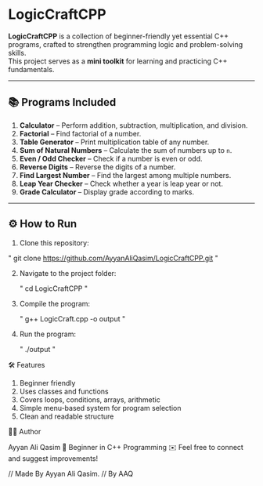 # LogicCraftCPP

**LogicCraftCPP** is a collection of beginner-friendly yet essential C++ programs, crafted to strengthen programming logic and problem-solving skills.  
This project serves as a **mini toolkit** for learning and practicing C++ fundamentals.

---

## 📚 Programs Included
1. **Calculator** – Perform addition, subtraction, multiplication, and division.  
2. **Factorial** – Find factorial of a number.  
3. **Table Generator** – Print multiplication table of any number.  
4. **Sum of Natural Numbers** – Calculate the sum of numbers up to `n`.  
5. **Even / Odd Checker** – Check if a number is even or odd.  
6. **Reverse Digits** – Reverse the digits of a number.  
7. **Find Largest Number** – Find the largest among multiple numbers.  
8. **Leap Year Checker** – Check whether a year is leap year or not.  
9. **Grade Calculator** – Display grade according to marks.  

---

## ⚙️ How to Run
1. Clone this repository:
   
  " git clone https://github.com/AyyanAliQasim/LogicCraftCPP.git "

2. Navigate to the project folder:

   " cd LogicCraftCPP "

3. Compile the program:

   " g++ LogicCraft.cpp -o output "

4. Run the program:

   " ./output "


🛠 Features

1. Beginner friendly
2. Uses classes and functions
3. Covers loops, conditions, arrays, arithmetic
4. Simple menu-based system for program selection
5. Clean and readable structure

👨‍💻 Author

Ayyan Ali Qasim
📌 Beginner in C++ Programming
✉️ Feel free to connect and suggest improvements!

// Made By Ayyan Ali Qasim.
// By AAQ
